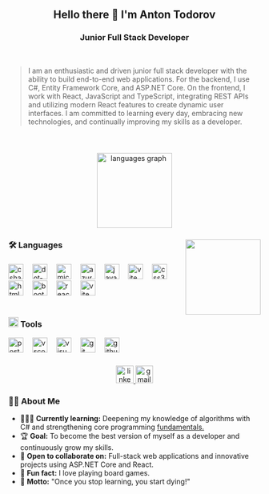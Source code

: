 <h2 align="center">Hello there 👋 I'm Anton Todorov</h2>
<h3 align="center">Junior Full Stack Developer</h3>

</br>

> I am an enthusiastic and driven junior full stack developer with the ability to build end-to-end web applications. For the backend, I use C#, Entity Framework Core, and ASP.NET Core. On the frontend, I work with React, JavaScript and TypeScript, integrating REST APIs and utilizing modern React features to create dynamic user interfaces. I am committed to learning every day, embracing new technologies, and continually improving my skills as a developer.

</br>

###

<div align="center">
  <img src="https://github-readme-stats.vercel.app/api/top-langs?username=AntonTodorov321&locale=en&hide_title=false&layout=compact&card_width=320&langs_count=5&theme=dracula&hide_border=false" height="150" alt="languages graph"  />
</div>

###

<img align="right" height="150" src="https://media3.giphy.com/media/qgQUggAC3Pfv687qPC/giphy.gif?cid=ecf05e477rkb6h93ikkdqxyf9jg65612lzg84wot88h1v8xu&ep=v1_gifs_search&rid=giphy.gif&ct=g"  />


<h3 align="left">🛠 Languages</h3>

###

<div align="left">
  <img src="https://skillicons.dev/icons?i=cs" height="30" alt="csharp logo"  />
  <img width="10" />
  <img src="https://skillicons.dev/icons?i=dotnet" height="30" alt="dot-net logo"  />
  <img width="10" />
  <img src="https://cdn.jsdelivr.net/gh/devicons/devicon/icons/microsoftsqlserver/microsoftsqlserver-plain-wordmark.svg" height="30" alt="microsoftsqlserver logo"  />
  <img width="10" />
  <img src="https://cdn.jsdelivr.net/gh/devicons/devicon/icons/azure/azure-original.svg" height="30" alt="azure logo"  />
  <img width="10" />
  <img src="https://skillicons.dev/icons?i=js" height="30" alt="javascript logo"  />
  <img width="10" />
  <img src="https://skillicons.dev/icons?i=ts" height="30" alt="vite logo"  />
  <img width="10" />
  <img src="https://skillicons.dev/icons?i=css" height="30" alt="css3 logo"  />
  <img width="10" />
  <img src="https://skillicons.dev/icons?i=html" height="30" alt="html5 logo"  />
  <img width="10" />
  <img src="https://skillicons.dev/icons?i=bootstrap" height="30" alt="bootstrap logo"  />
  <img width="10" />
  <img src="https://cdn.jsdelivr.net/gh/devicons/devicon/icons/react/react-original.svg" height="30" alt="react logo"  />
  <img width="10" />
  <img src="https://skillicons.dev/icons?i=vite" height="30" alt="vite logo"  />
</div>

</br>

<h3 >
  <img src="https://img.icons8.com/?size=100&id=sm8CzMKNcuhi&format=png&color=000000" height="20" alt="tools"/>
  <span>Tools</span>
</h3>

<div>
  <img src="https://skillicons.dev/icons?i=postman" height="30" alt="postman"  />
  <img width="10" />
  <img src="https://skillicons.dev/icons?i=vscode" height="30" alt="vscode"  />
  <img width="10" />
  <img src="https://skillicons.dev/icons?i=visualstudio" height="30" alt="visualstudio"  />
  <img width="10" />
  <img src="https://skillicons.dev/icons?i=git" height="30" alt="git logo"  />
  <img width="10" />
  <img src="https://skillicons.dev/icons?i=github" height="30" alt="github logo"  />
</div>

###

<div align="center">
  <a href="https://www.linkedin.com/in/anton-todorov-06645328b/" target="_blank">
    <img src="https://img.shields.io/static/v1?message=LinkedIn&logo=linkedin&label=&color=0077B5&logoColor=white&labelColor=&style=for-the-badge" height="35" alt="linkedin logo"  />
  </a>
  <a href="https://antontodorov321@gmail.com" target="_blank">
    <img src="https://img.shields.io/static/v1?message=Gmail&logo=gmail&label=&color=D14836&logoColor=white&labelColor=&style=for-the-badge" height="35" alt="gmail logo"  />
  </a>
</div>

<h3 align="left">👩‍💻  About Me</h3>

- 👨🏻‍💻 **Currently learning:** Deepening my knowledge of algorithms with C# and strengthening core programming <a href="https://github.com/AntonTodorov321/Algorithms-Fundamentals">fundamentals.</a>
- 🏆 **Goal:** To become the best version of myself as a developer and continuously grow my skills.
- 🤝 **Open to collaborate on:** Full-stack web applications and innovative projects using ASP.NET Core and React.  
- 🎲 **Fun fact:** I love playing board games.  
- 💪 **Motto:** "Once you stop learning, you start dying!"  
